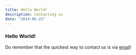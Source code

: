 ```yaml
---
title: Hello World!
description: Contacting us
date: "2014-06-23"
---
```


### Hello World!

Do remember that the quickest way to contact us is via [email](/contact)!
